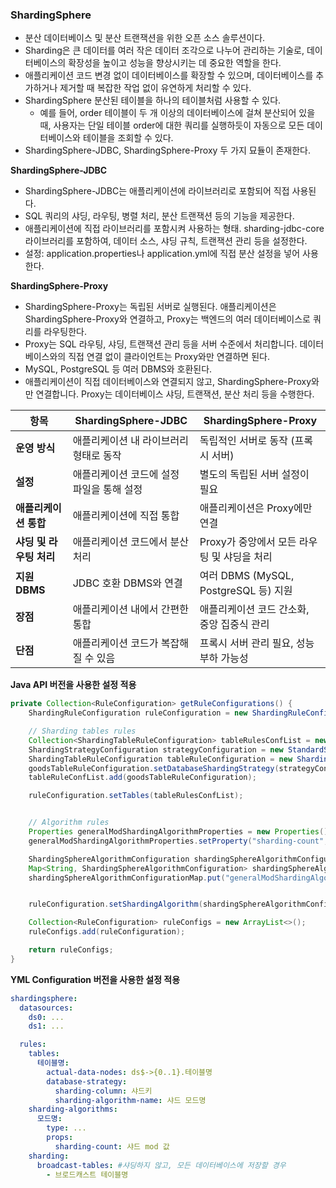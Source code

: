 ### ShardingSphere

* 분산 데이터베이스 및 분산 트랜잭션을 위한 오픈 소스 솔루션이다.
* Sharding은 큰 데이터를 여러 작은 데이터 조각으로 나누어 관리하는 기술로, 데이터베이스의 확장성을 높이고 성능을 향상시키는 데 중요한 역할을 한다.
* 애플리케이션 코드 변경 없이 데이터베이스를 확장할 수 있으며, 데이터베이스를 추가하거나 제거할 때 복잡한 작업 없이 유연하게 처리할 수 있다.
* ShardingSphere 분산된 테이블을 하나의 테이블처럼 사용할 수 있다.
    * 예를 들어, order 테이블이 두 개 이상의 데이터베이스에 걸쳐 분산되어 있을 때, 사용자는 단일 테이블 order에 대한 쿼리를 실행하듯이 자동으로 모든 데이터베이스와 테이블을 조회할 수 있다.
* ShardingSphere-JDBC, ShardingSphere-Proxy 두 가지 묘듈이 존재한다.

**ShardingSphere-JDBC**

* ShardingSphere-JDBC는 애플리케이션에 라이브러리로 포함되어 직접 사용된다.
* SQL 쿼리의 샤딩, 라우팅, 병렬 처리, 분산 트랜잭션 등의 기능을 제공한다.
* 애플리케이션에 직접 라이브러리를 포함시켜 사용하는 형태. sharding-jdbc-core 라이브러리를 포함하여, 데이터 소스, 샤딩 규칙, 트랜잭션 관리 등을 설정한다.
* 설정: application.properties나 application.yml에 직접 분산 설정을 넣어 사용한다.

**ShardingSphere-Proxy**

* ShardingSphere-Proxy는 독립된 서버로 실행된다. 애플리케이션은 ShardingSphere-Proxy와 연결하고, Proxy는 백엔드의 여러 데이터베이스로 쿼리를 라우팅한다.
* Proxy는 SQL 라우팅, 샤딩, 트랜잭션 관리 등을 서버 수준에서 처리합니다. 데이터베이스와의 직접 연결 없이 클라이언트는 Proxy와만 연결하면 된다.
* MySQL, PostgreSQL 등 여러 DBMS와 호환된다.
* 애플리케이션이 직접 데이터베이스와 연결되지 않고, ShardingSphere-Proxy와만 연결합니다. Proxy는 데이터베이스 샤딩, 트랜잭션, 분산 처리 등을 수행한다.

| 항목              | **ShardingSphere-JDBC** | **ShardingSphere-Proxy**         |
|-----------------|-------------------------|----------------------------------|
| **운영 방식**       | 애플리케이션 내 라이브러리 형태로 동작   | 독립적인 서버로 동작 (프록시 서버)             |
| **설정**          | 애플리케이션 코드에 설정 파일을 통해 설정 | 별도의 독립된 서버 설정이 필요                |
| **애플리케이션 통합**   | 애플리케이션에 직접 통합           | 애플리케이션은 Proxy에만 연결               |
| **샤딩 및 라우팅 처리** | 애플리케이션 코드에서 분산 처리       | Proxy가 중앙에서 모든 라우팅 및 샤딩을 처리      |
| **지원 DBMS**     | JDBC 호환 DBMS와 연결        | 여러 DBMS (MySQL, PostgreSQL 등) 지원 |
| **장점**          | 애플리케이션 내에서 간편한 통합       | 애플리케이션 코드 간소화, 중앙 집중식 관리         |
| **단점**          | 애플리케이션 코드가 복잡해질 수 있음    | 프록시 서버 관리 필요, 성능 부하 가능성          |

**Java API 버전을 사용한 설정 적용**

```java
private Collection<RuleConfiguration> getRuleConfigurations() {
    ShardingRuleConfiguration ruleConfiguration = new ShardingRuleConfiguration();

    // Sharding tables rules
    Collection<ShardingTableRuleConfiguration> tableRulesConfList = new ArrayList<>();
    ShardingStrategyConfiguration strategyConfiguration = new StandardShargindStrategyConfiguration("샤드키", "generalModShardingAlgorithm");
    ShardingTableRuleConfiguration tableRuleConfiguration = new ShardingTableRuleConfiguration("테이블", "ds${0...1}.goods");
    goodsTableRuleConfiguration.setDatabaseShardingStrategy(strategyConfiguration);
    tableRuleConfList.add(goodsTableRuleConfiguration);

    ruleConfiguration.setTables(tableRulesConfList);


    // Algorithm rules
    Properties generalModShardingAlgorithmProperties = new Properties();
    generalModShardingAlgorithmProperties.setProperty("sharding-count", "4");

    ShardingSphereAlgorithmConfiguration shardingSphereAlgorithmConfiguration = new ShardingSphereAlgorithmConfiguration("MOD", generalModShardingAlgorithmProperties);
    Map<String, ShardingSphereAlgorithmConfiguration> shardingSphereAlgorithmConfigurationMap = new HashMap<>();
    shardingSphereAlgorithmConfigurationMap.put("generalModShardingAlgorithm", shardingSphereAlgorithmConfiguration);


    ruleConfiguration.setShardingAlgorithm(shardingSphereAlgorithmConfigurationMap);

    Collection<RuleConfiguration> ruleConfigs = new ArrayList<>();
    ruleConfigs.add(ruleConfiguration);

    return ruleConfigs;
}
```

**YML Configuration 버전을 사용한 설정 적용**

```yml
shardingsphere:
  datasources:
    ds0: ...
    ds1: ...

  rules:
    tables:
      테이블명:
        actual-data-nodes: ds$->{0..1}.테이블명
        database-strategy:
          sharding-column: 샤드키
          sharding-algorithm-name: 샤드 모드명
    sharding-algorithms:
      모드명:
        type: ...
        props:
          sharding-count: 샤드 mod 값
    sharding:
      broadcast-tables: #샤딩하지 않고, 모든 데이터베이스에 저장할 경우
        - 브로드캐스트 테이블명
```